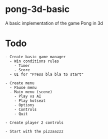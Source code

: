 # pong-3d-basic
A basic implementation of the game Pong in 3d

# Todo  
	- Create basic game manager
	  - Win conditions rules
		- Timer
		- Score
	  - UI for "Press bla bla to start"

	- Create menu
	  - Pause menu
	  - Main menu (scene)
		- Play vs AI
		- Play hotseat
		- Options
		- Controls
		- Quit

	- Create player 2 controls
		
	- Start with the pizzaazzz
